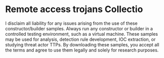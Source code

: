 # Remote access trojans Collectio

I disclaim all liability for any issues arising from the use of these constructor/builder samples.
Always run any constructor or builder in a controlled testing environment, such as a virtual machine.
These samples may be used for analysis, detection rule development, IOC extraction, or studying threat actor TTPs.
By downloading these samples, you accept all the terms and agree to use them legally and solely for research purposes.
